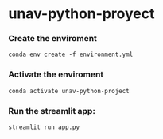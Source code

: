 # unav-python-proyect



### Create the enviroment

```console
conda env create -f environment.yml
```

### Activate the enviroment
```console
conda activate unav-python-project
```

### Run the streamlit app:

```console
streamlit run app.py
```